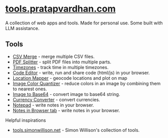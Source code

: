 # [tools.pratapvardhan.com](https://tools.pratapvardhan.com)

A collection of web apps and tools.
Made for personal use.
Some built with LLM assistance.

## Tools

- [CSV Merge](csv-merge/) - merge multiple CSV files.
- [PDF Splitter](pdf-splitter/) - split PDF files into multiple parts.
- [Timezones](timezones/) - track time in multiple timezones.
- [Code Editor](code-editor/) - write, run and share code (html/js) in your browser.
- [Location Mapper](location-mapper/) - geocode locations and plot on map
- [Image Color Quantizer](image-color-quantizer/) - reduce colors in an image by combining them to nearest ones.
- [Image to Base64](image-to-base64/) - convert image to base64 string.
- [Currency Converter](currency-converter/) - convert currencies.
- [Notepad](notepad/) - write notes in your browser.
- [Notes in Browser tab](https://pratapvardhan.com/notes/browser/note-taking/) - write notes in your browser.

Helpful inspirations

- [tools.simonwillison.net](https://tools.simonwillison.net) - Simon Willison's collection of tools.

